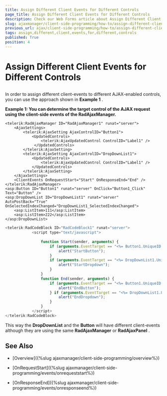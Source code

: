 ```yaml
---
title: Assign Different Client Events for Different Controls
page_title: Assign Different Client Events for Different Controls
description: Check our Web Forms article about Assign Different Client Events for Different Controls.
slug: ajaxmanager/client-side-programming/how-to/assign-different-client-events-for-different-controls
previous_url: ajax/client-side-programming/how-to/assign-different-client-events-for-different-controls
tags: assign,different,client,events,for,different,controls
published: True
position: 4
---
```


# Assign Different Client Events for Different Controls



## 

In order to assign different client-events to different AJAX-enabled controls, you can use the approach shown in **Example 1** .

**Example 1: You can determine the target control of the AJAX request using the client-side events of the RadAjaxManager.**

````ASP.NET
<telerik:RadAjaxManager ID="RadAjaxManager1" runat="server">
	<AjaxSettings>
	    <telerik:AjaxSetting AjaxControlID="Button1">
	        <UpdatedControls>
	            <telerik:AjaxUpdatedControl ControlID="Label1" />
	         </UpdatedControls>
	    </telerik:AjaxSetting>
	    <telerik:AjaxSetting AjaxControlID="DropDownList1">
	        <UpdatedControls>
	            <telerik:AjaxUpdatedControl ControlID="Label1" />
	        </UpdatedControls>
	    </telerik:AjaxSetting>
	</AjaxSettings>
	<ClientEvents OnRequestStart="Start" OnResponseEnd="End" />
</telerik:RadAjaxManager>
<asp:Button ID="Button1" runat="server" OnClick="Button1_Click" Text="Button" />
<asp:DropDownList ID="DropDownList1" runat="server" AutoPostBack="True" OnSelectedIndexChanged="DropDownList1_SelectedIndexChanged">
	<asp:ListItem>111</asp:ListItem>
	<asp:ListItem>222</asp:ListItem>
</asp:DropDownList>
````



````JavaScript
<telerik:RadCodeBlock ID="RadCodeBlock1" runat="server">
	        <script type="text/javascript">
	
	            function Start(sender, arguments) {
	                if (arguments.EventTarget == "<%= Button1.UniqueID %>") {
	                    alert("StartButton");
	                }
	                if (arguments.EventTarget == "<%= DropDownList1.UniqueID %>") {
	                    alert("StartDropdown");
	                }
	            }
	            function End(sender, arguments) {
	                if (arguments.EventTarget == "<%= Button1.UniqueID %>") {
	                    alert("EndButton");
	                } if (arguments.EventTarget == "<%= DropDownList1.UniqueID %>") {
	                    alert("EndDropdown");
	                }
	            }
	        </script>
</telerik:RadCodeBlock>
````



This way the **DropDownList** and the **Button** will have different client-events although they are using the same **RadAjaxManager** or **RadAjaxPanel** .

## See Also

 * [Overview]({%slug ajaxmanager/client-side-programming/overview%})

 * [OnRequestStart]({%slug ajaxmanager/client-side-programming/events/onrequeststart%})

 * [OnResponseEnd]({%slug ajaxmanager/client-side-programming/events/onresponseend%})
